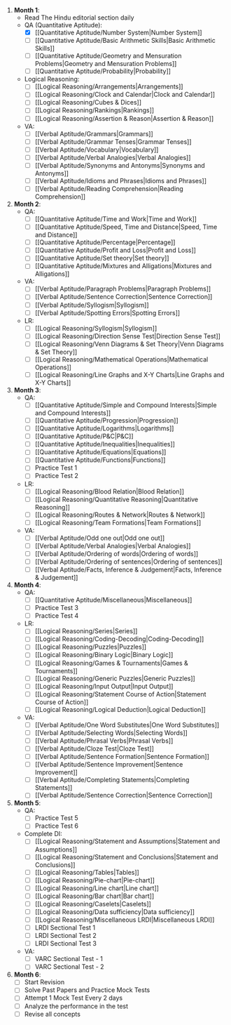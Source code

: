 1. **Month 1**:
	- Read The Hindu editorial section daily
    - QA (Quantitative Aptitude):
        - [x] [[Quantitative Aptitude/Number System|Number System]]
        - [ ] [[Quantitative Aptitude/Basic Arithmetic Skills|Basic Arithmetic Skills]]
        - [ ] [[Quantitative Aptitude/Geometry and Mensuration Problems|Geometry and Mensuration Problems]]
        - [ ]  [[Quantitative Aptitude/Probability|Probability]]

	- Logical Reasoning: 
		- [ ]  [[Logical Reasoning/Arrangements|Arrangements]]
		- [ ] [[Logical Reasoning/Clock and Calendar|Clock and Calendar]]
		- [ ] [[Logical Reasoning/Cubes & Dices]]
		- [ ] [[Logical Reasoning/Rankings|Rankings]]
		- [ ] [[Logical Reasoning/Assertion & Reason|Assertion & Reason]]
	- VA:
	    - [ ] [[Verbal Aptitude/Grammars|Grammars]]
	    - [ ] [[Verbal Aptitude/Grammar Tenses|Grammar Tenses]]
	    - [ ] [[Verbal Aptitude/Vocabulary|Vocabulary]]
	    - [ ] [[Verbal Aptitude/Verbal Analogies|Verbal Analogies]]
		- [ ] [[Verbal Aptitude/Synonyms and Antonyms|Synonyms and Antonyms]]
        - [ ] [[Verbal Aptitude/Idioms and Phrases|Idioms and Phrases]]
        - [ ] [[Verbal Aptitude/Reading Comprehension|Reading Comprehension]]
1. **Month 2**:
    - QA:
        - [ ] [[Quantitative Aptitude/Time and Work|Time and Work]]
        - [ ]  [[Quantitative Aptitude/Speed, Time and Distance|Speed, Time and Distance]]
        - [ ] [[Quantitative Aptitude/Percentage|Percentage]]
        - [ ] [[Quantitative Aptitude/Profit and Loss|Profit and Loss]]
        - [ ] [[Quantitative Aptitude/Set theory|Set theory]]
        - [ ] [[Quantitative Aptitude/Mixtures and Alligations|Mixtures and Alligations]]
	- VA:
        - [ ] [[Verbal Aptitude/Paragraph Problems|Paragraph Problems]]
        - [ ] [[Verbal Aptitude/Sentence Correction|Sentence Correction]]
        - [ ] [[Verbal Aptitude/Syllogism|Syllogism]]
        - [ ] [[Verbal Aptitude/Spotting Errors|Spotting Errors]]
    - LR:
        - [ ] [[Logical Reasoning/Syllogism|Syllogism]]
        - [ ] [[Logical Reasoning/Direction Sense Test|Direction Sense Test]]
        - [ ] [[Logical Reasoning/Venn Diagrams & Set Theory|Venn Diagrams & Set Theory]]
        - [ ] [[Logical Reasoning/Mathematical Operations|Mathematical Operations]]
        - [ ] [[Logical Reasoning/Line Graphs and X-Y Charts|Line Graphs and X-Y Charts]]
2. **Month 3**:
    - QA:
        - [ ] [[Quantitative Aptitude/Simple and Compound Interests|Simple and Compound Interests]]
        - [ ] [[Quantitative Aptitude/Progression|Progression]]
        - [ ] [[Quantitative Aptitude/Logarithms|Logarithms]]
        - [ ] [[Quantitative Aptitude/P&C|P&C]]
        - [ ] [[Quantitative Aptitude/Inequalities|Inequalities]]
        - [ ] [[Quantitative Aptitude/Equations|Equations]]
        - [ ] [[Quantitative Aptitude/Functions|Functions]]
        - [ ] Practice Test 1
        - [ ] Practice Test 2
    - LR:
        - [ ] [[Logical Reasoning/Blood Relation|Blood Relation]]
        - [ ] [[Logical Reasoning/Quantitative Reasoning|Quantitative Reasoning]]
        - [ ] [[Logical Reasoning/Routes & Network|Routes & Network]]
        - [ ] [[Logical Reasoning/Team Formations|Team Formations]]
    - VA:
        - [ ] [[Verbal Aptitude/Odd one out|Odd one out]]
        - [ ] [[Verbal Aptitude/Verbal Analogies|Verbal Analogies]]
        - [ ] [[Verbal Aptitude/Ordering of words|Ordering of words]]
        - [ ] [[Verbal Aptitude/Ordering of sentences|Ordering of sentences]]
        - [ ] [[Verbal Aptitude/Facts, Inference & Judgement|Facts, Inference & Judgement]]
3. **Month 4**:
	- QA:
		- [ ] [[Quantitative Aptitude/Miscellaneous|Miscellaneous]]
		- [ ] Practice Test 3
		- [ ] Practice Test 4
	- LR:
		- [ ] [[Logical Reasoning/Series|Series]]
        - [ ] [[Logical Reasoning/Coding-Decoding|Coding-Decoding]]
        - [ ] [[Logical Reasoning/Puzzles|Puzzles]]
        - [ ] [[Logical Reasoning/Binary Logic|Binary Logic]]
        - [ ] [[Logical Reasoning/Games & Tournaments|Games & Tournaments]]
        - [ ] [[Logical Reasoning/Generic Puzzles|Generic Puzzles]]
        - [ ] [[Logical Reasoning/Input Output|Input Output]]
        - [ ] [[Logical Reasoning/Statement Course of Action|Statement Course of Action]]
        - [ ] [[Logical Reasoning/Logical Deduction|Logical Deduction]]
	- VA:
		- [ ] [[Verbal Aptitude/One Word Substitutes|One Word Substitutes]]
		- [ ] [[Verbal Aptitude/Selecting Words|Selecting Words]]
		- [ ] [[Verbal Aptitude/Phrasal Verbs|Phrasal Verbs]]
		- [ ] [[Verbal Aptitude/Cloze Test|Cloze Test]]
		- [ ] [[Verbal Aptitude/Sentence Formation|Sentence Formation]]
		- [ ] [[Verbal Aptitude/Sentence Improvement|Sentence Improvement]]
		- [ ] [[Verbal Aptitude/Completing Statements|Completing Statements]]
		- [ ] [[Verbal Aptitude/Sentence Correction|Sentence Correction]]
4. **Month 5**:
	- QA:
		- [ ] Practice Test 5
		- [ ] Practice Test 6
    - Complete DI: 
	    - [ ] [[Logical Reasoning/Statement and Assumptions|Statement and Assumptions]]
	    - [ ] [[Logical Reasoning/Statement and Conclusions|Statement and Conclusions]]
	    - [ ] [[Logical Reasoning/Tables|Tables]]
	    - [ ] [[Logical Reasoning/Pie-chart|Pie-chart]]
	    - [ ] [[Logical Reasoning/Line chart|Line chart]]
	    - [ ] [[Logical Reasoning/Bar chart|Bar chart]]
	    - [ ] [[Logical Reasoning/Caselets|Caselets]]
	    - [ ] [[Logical Reasoning/Data sufficiency|Data sufficiency]]
	    - [ ] [[Logical Reasoning/Miscellaneous LRDI|Miscellaneous LRDI]]
	    - [ ] LRDI Sectional Test 1
	    - [ ] LRDI Sectional Test 2
	    - [ ] LRDI Sectional Test 3
	-  VA:
		- [ ] VARC Sectional Test - 1
		- [ ] VARC Sectional Test - 2
1. **Month 6**:
    - [ ] Start Revision
    - [ ] Solve Past Papers and Practice Mock Tests
    - [ ] Attempt 1 Mock Test Every 2 days
    - [ ] Analyze the performance in the test
    - [ ] Revise all concepts
